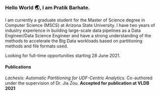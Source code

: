 <!--
**PratikBarhate/PratikBarhate** is a ✨ _special_ ✨ repository because its `README.md` (this file) appears on your GitHub profile.

Hi there 👋

Here are some ideas to get you started:

- 🔭 I’m currently working on ...
- 🌱 I’m currently learning ...
- 👯 I’m looking to collaborate on ...
- 🤔 I’m looking for help with ...
- 💬 Ask me about ...
- 📫 How to reach me: ...
- 😄 Pronouns: ...
- ⚡ Fun fact: ...
-->

### Hello World 🌏, I am Pratik Barhate.

I am currently a graduate student for the Master of Science degree in Computer Science (MSCS) at Arizona State University. I have two years of industry experience in building large-scale data pipelines as a Data Engineer/Data Science Engineer and have a strong understanding of the methods to accelerate the Big Data workloads based on partitioning methods and file formats used.

Looking for full-time opportunities starting 28 June 2021.

#### Publications

_Lachesis: Automatic Partitioning for UDF-Centric Analytics._ Co-authored under the supervision of Dr. Jia Zou. **Accepted for publication at VLDB 2021**
